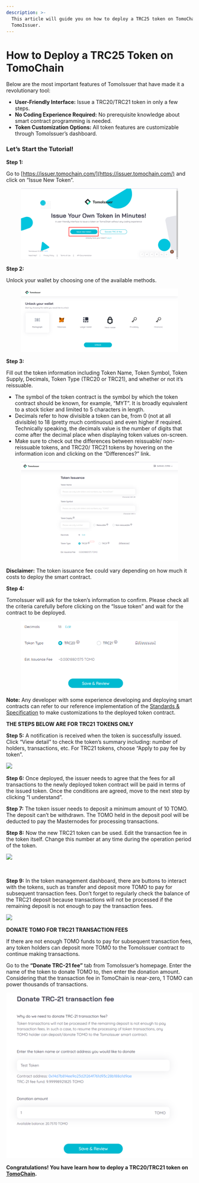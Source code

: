 ```yaml
---
description: >-
  This article will guide you on how to deploy a TRC25 token on TomoChain using
  TomoIssuer.
---
```


# How to Deploy a TRC25 Token on TomoChain

Below are the most important features of TomoIssuer that have made it a revolutionary tool:

* **User-Friendly Interface:** Issue a TRC20/TRC21 token in only a few steps.
* **No Coding Experience Required:** No prerequisite knowledge about smart contract programming is needed.
* **Token Customization Options:** All token features are customizable through TomoIssuer’s dashboard.

### **Let’s Start the Tutorial!**

**Step 1:**

Go to [https://issuer.tomochain.com/](https://issuer.tomochain.com/) and click on “Issue New Token”.

<figure><img src="../../.gitbook/assets/Screenshot_2 (2).png" alt=""><figcaption></figcaption></figure>

**Step 2:**

Unlock your wallet by choosing one of the available methods.

<figure><img src="../../.gitbook/assets/Screenshot_3 (2).png" alt=""><figcaption></figcaption></figure>

**Step 3:**

Fill out the token information including Token Name, Token Symbol, Token Supply, Decimals, Token Type (TRC20 or TRC21), and whether or not it’s reissuable.

* The symbol of the token contract is the symbol by which the token contract should be known, for example, “MYT”. It is broadly equivalent to a stock ticker and limited to 5 characters in length.
* Decimals refer to how divisible a token can be, from 0 (not at all divisible) to 18 (pretty much continuous) and even higher if required. Technically speaking, the decimals value is the number of digits that come after the decimal place when displaying token values on-screen.
* Make sure to check out the differences between reissuable/ non-reissuable tokens, and TRC20/ TRC21 tokens by hovering on the information icon and clicking on the “Differences?” link.

<figure><img src="../../.gitbook/assets/Screenshot_1 (2).png" alt=""><figcaption></figcaption></figure>

**Disclaimer:** The token issuance fee could vary depending on how much it costs to deploy the smart contract.

**Step 4:**

TomoIssuer will ask for the token’s information to confirm. Please check all the criteria carefully before clicking on the “Issue token” and wait for the contract to be deployed.

<figure><img src="../../.gitbook/assets/Screenshot_2.png" alt=""><figcaption></figcaption></figure>

**Note:** Any developer with some experience developing and deploying smart contracts can refer to our reference implementation of the [Standards & Specification](https://docs.tomochain.com/developer-guide/standards-and-specification) to make customizations to the deployed token contract.

**THE STEPS BELOW ARE FOR TRC21 TOKENS ONLY**

**Step 5:** A notification is received when the token is successfully issued. Click “View detail” to check the token’s summary including: number of holders, transactions, etc. For TRC21 tokens, choose “Apply to pay fee by token”.

![](https://lh6.googleusercontent.com/s8zaJXonmRhE2DW8G2pCESXg9p5OHfYGmZYmf7iO\_h9Km5ddMq2MPCq-PE1gyPlPSbqsSCHN0ES6sdL4lNanfr3RWk-L1iEivRQnmW4fOP2KEg5IV4hBgEUccX9fy5RhTLjNejbL)

**Step 6:** Once deployed, the issuer needs to agree that the fees for all transactions to the newly deployed token contract will be paid in terms of the issued token. Once the conditions are agreed, move to the next step by clicking “I understand”.

**Step 7:** The token issuer needs to deposit a minimum amount of 10 TOMO. The deposit can’t be withdrawn. The TOMO held in the deposit pool will be deducted to pay the Masternodes for processing transactions.

**Step 8:** Now the new TRC21 token can be used. Edit the transaction fee in the token itself. Change this number at any time during the operation period of the token.

![](https://lh6.googleusercontent.com/DgX6LNwhUIybgabf3K9iLpd\_DPYkgLrHHWlJ3RML8qPQoZa\_Dvp5rvaJ8c8ZOwnEfkcyRJtlUqYB5-PuY3X0pjdJglnFZ0-j9eL2Lb1QXdJaMmm7jUh526k9oyF-\_RHZUD-hG9Rd)

**‌**

**Step 9:** In the token management dashboard, there are buttons to interact with the tokens, such as transfer and deposit more TOMO to pay for subsequent transaction fees. Don’t forget to regularly check the balance of the TRC21 deposit because transactions will not be processed if the remaining deposit is not enough to pay the transaction fees.

![](https://lh3.googleusercontent.com/I2ffwVcBRRPCo43hFDXrc-9HXoXdzxQWJofCbR4R-VW342b0EChRjR3tcR3TP3tKu3s26v6MjP7NnGgJqVBvBBiEELNLj1W82UhSH6YZM6akbFLlGAoh6FAp5t77q4njg8DQyiqK)

**DONATE TOMO FOR TRC21 TRANSACTION FEES**

If there are not enough TOMO funds to pay for subsequent transaction fees, any token holders can deposit more TOMO to the TomoIssuer contract to continue making transactions.‌

Go to the **“Donate TRC-21 fee”** tab from TomoIssuer’s homepage. Enter the name of the token to donate TOMO to, then enter the donation amount. Considering that the transaction fee in TomoChain is near-zero, 1 TOMO can power thousands of transactions.

![](<../../.gitbook/assets/image (105).png>)

**‌Congratulations! You have learn how to deploy a TRC20/TRC21 token on**[ **TomoChain**](http://tomochain.com/)**.**
